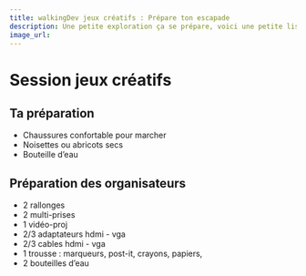 ```yaml
---
title: walkingDev jeux créatifs : Prépare ton escapade
description: Une petite exploration ça se prépare, voici une petite liste de ce qui nous parait indispensable (ou pas).
image_url:
---
```


# Session jeux créatifs

## Ta préparation

- Chaussures confortable pour marcher
- Noisettes ou abricots secs
- Bouteille d’eau

## Préparation des organisateurs

* 2 rallonges
* 2 multi-prises
* 1 vidéo-proj
* 2/3 adaptateurs hdmi - vga
* 2/3 cables hdmi - vga
* 1 trousse : marqueurs, post-it, crayons, papiers,
* 2 bouteilles d’eau
